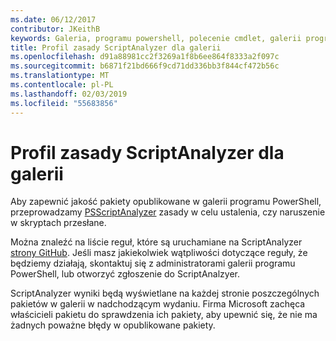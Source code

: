 ```yaml
---
ms.date: 06/12/2017
contributor: JKeithB
keywords: Galeria, programu powershell, polecenie cmdlet, galerii programu PowerShell
title: Profil zasady ScriptAnalyzer dla galerii
ms.openlocfilehash: d91a88981cc2f3269a1f8b6ee864f8333a2f097c
ms.sourcegitcommit: b6871f21bd666f9cd71dd336bb3f844cf472b56c
ms.translationtype: MT
ms.contentlocale: pl-PL
ms.lasthandoff: 02/03/2019
ms.locfileid: "55683856"
---
```

# <a name="scriptanalyzer-rule-profile-for-gallery"></a>Profil zasady ScriptAnalyzer dla galerii

Aby zapewnić jakość pakiety opublikowane w galerii programu PowerShell, przeprowadzamy [PSScriptAnalyzer](https://github.com/PowerShell/PSScriptAnalyzer) zasady w celu ustalenia, czy naruszenie w skryptach przesłane.

Można znaleźć na liście reguł, które są uruchamiane na ScriptAnalyzer [strony GitHub](https://github.com/PowerShell/PSScriptAnalyzer/blob/development/Engine/Settings/PSGallery.psd1).
Jeśli masz jakiekolwiek wątpliwości dotyczące reguły, że będziemy działają, skontaktuj się z administratorami galerii programu PowerShell, lub otworzyć zgłoszenie do ScriptAnalzyer.

ScriptAnalyzer wyniki będą wyświetlane na każdej stronie poszczególnych pakietów w galerii w nadchodzącym wydaniu. Firma Microsoft zachęca właścicieli pakietu do sprawdzenia ich pakiety, aby upewnić się, że nie ma żadnych poważne błędy w opublikowane pakiety.
